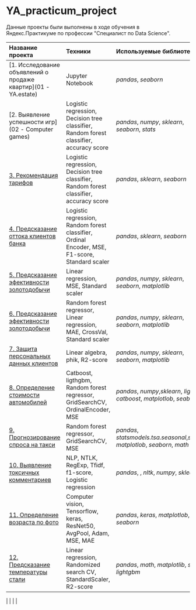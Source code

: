 # YA_practicum_project
Данные проекты были выполнены в ходе обучения в Яндекс.Практикуме по профессии "Специалист по Data Science".

| Название проекта | Техники | Используемые библиотеки | 
| :---------------------- | :---------------------- | :--------------------- |
| [1. Исследование объявлений о продаже квартир](01 - YA.estate) | Jupyter Notebook | *pandas*, *seaborn* |
| [2. Выявление успешности игр](02 - Computer games) | Logistic regression, Decision tree classifier, Random forest classifier, accuracy score  | *pandas*, *numpy*, *sklearn*, *seaborn*, *stats* |
| [3. Рекомендация тарифов](Gold_manufacture) | Logistic regression, Decision tree classifier, Random forest classifier, accuracy score  | *pandas*, *sklearn*, *seaborn* |
| [4. Предсказание оттока клиентов банка](Gold_manufacture) | Logistic regression, Random forest classifier, Ordinal Encoder, MSE, F1-score, Standard scaler  | *pandas*, *sklearn*, *seaborn* |
| [5. Предсказание эфективности золотодобычи](Gold_manufacture) | Linear regression, MSE, Standard scaler  | *pandas*, *numpy*, *sklearn*, *seaborn*, *matplotlib* |
| [6. Предсказание эфективности золотодобычи](Gold_manufacture) | Random forest regressor, Linear regression, MAE, CrossVal, Standard scaler  | *pandas*, *numpy*, *sklearn*, *seaborn*, *matplotlib* |
| [7. Защита персональных данных клиентов ](Gold_manufacture) | Linear algebra, phik, R2-score  | *pandas*, *numpy*, *sklearn*, *seaborn*, *matplotlib* |
| [8. Определение стоимости автомобилей ](Compute_age_by_photo) | Catboost, ligthgbm, Random forest regressor, GridSearchCV, OrdinalEncoder, MSE  | *pandas*, *numpy*,*sklearn*, *lightgbm*, *catboost*, *matplotlob*, *seaborn* |
| [9. Прогнозирование спроса на такси ](Compute_age_by_photo) | Random forest regressor, GridSearchCV, MSE  | *pandas*, *statsmodels.tsa.seasonal*,*sklearn*, *matplotlob*, *seaborn*, *math* |
| [10. Выявление токсичных комментариев](Тoxic_comments) | NLP, NTLK, RegExp, Tfidf, f1-score, Logistic regression | *pandas*, , *nltk*, *numpy*, *sklearn*, *re*|
| [11. Определение возраста по фото](Compute_age_by_photo) | Computer vision, Tensorflow, keras, ResNet50, AvgPool, Adam, MSE, MAE | *pandas*, *keras*, *matplotlob*, *seaborn* |
| [12. Предсказание температуры стали](Steel_expenditure_decrease) | Linear regression, Randomized search CV, StandardScaler, R2-score | *pandas*, *math*, *matplotlib*, *sklearn*, *lightgbm* |


|  |  |  |

